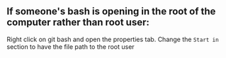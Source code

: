 ## If someone's bash is opening in the root of the computer rather than root user:
Right click on git bash and open the properties tab. Change the `Start in` section to have the file path to the root user

